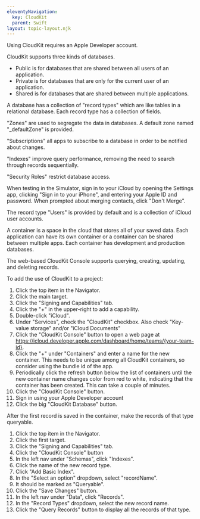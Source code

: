 ```yaml
---
eleventyNavigation:
  key: CloudKit
  parent: Swift
layout: topic-layout.njk
---
```


Using CloudKit requires an Apple Developer account.

CloudKit supports three kinds of databases.

- Public is for databases that are shared between all users of an application.
- Private is for databases that are only for the current user of an application.
- Shared is for databases that are shared between multiple applications.

A database has a collection of "record types"
which are like tables in a relational database.
Each record type has a collection of fields.

"Zones" are used to segregate the data in databases.
A default zone named "\_defaultZone" is provided.

"Subscriptions" all apps to subscribe to a database
in order to be notified about changes.

"Indexes" improve query performance,
removing the need to search through records sequentially.

"Security Roles" restrict database access.

When testing in the Simulator, sign in to your iCloud
by opening the Settings app, clicking "Sign in to your iPhone",
and entering your Apple ID and password.
When prompted about merging contacts, click "Don't Merge".

The record type "Users" is provided by default
and is a collection of iCloud user accounts.

A container is a space in the cloud that stores all of your saved data.
Each application can have its own container or
a container can be shared between multiple apps.
Each container has development and production databases.

The web-based CloudKit Console supports
querying, creating, updating, and deleting records.

To add the use of CloudKit to a project:

1. Click the top item in the Navigator.
1. Click the main target.
1. Click the "Signing and Capabilities" tab.
1. Click the "+" in the upper-right to add a capability.
1. Double-click "iCloud".
1. Under "Services", check the "CloudKit" checkbox.
   Also check "Key-value storage" and/or "iCloud Documents"
1. Click the "CloudKit Console" button to open a web page at
   https://icloud.developer.apple.com/dashboard/home/teams/{your-team-id}.
1. Click the "+" under "Containers" and enter a name for the new container.
   This needs to be unique among all CloudKit containers,
   so consider using the bundle id of the app.
1. Periodically click the refresh button below the list of containers
   until the new container name changes color from red to white,
   indicating that the container has been created.
   This can take a couple of minutes.
1. Click the "CloudKit Console" button.
1. Sign in using your Apple Developer account
1. Click the big "CloudKit Database" button.

After the first record is saved in the container,
make the records of that type queryable.

1. Click the top item in the Navigator.
1. Click the first target.
1. Click the "Signing and Capabilities" tab.
1. Click the "CloudKit Console" button
1. In the left nav under "Schemas", click "Indexes".
1. Click the name of the new record type.
1. Click "Add Basic Index".
1. In the "Select an option" dropdown, select "recordName".
1. It should be marked as "Queryable".
1. Click the "Save Changes" button.
1. In the left nav under "Data", click "Records".
1. In the "Record Types" dropdown, select the new record name.
1. Click the "Query Records" button to display all the records of that type.
